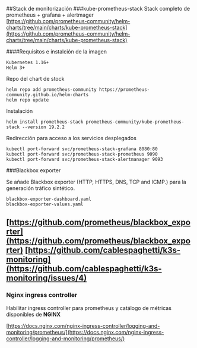 ##Stack de monitorización 
###kube-prometheus-stack
Stack completo de prometheus + grafana + alertmager<br> 
[https://github.com/prometheus-community/helm-charts/tree/main/charts/kube-prometheus-stack](https://github.com/prometheus-community/helm-charts/tree/main/charts/kube-prometheus-stack)

####Requisitos e instalción de la imagen

    Kubernetes 1.16+
    Helm 3+
Repo del chart de stock

    helm repo add prometheus-community https://prometheus-community.github.io/helm-charts
    helm repo update
Instalación

    helm install prometheus-stack prometheus-community/kube-prometheus-stack --version 19.2.2

Redirección para acceso a los servicios desplegados

    kubectl port-forward svc/prometheus-stack-grafana 8080:80
    kubectl port-forward svc/prometheus-stack-prometheus 9090
    kubectl port-forward svc/prometheus-stack-alertmanager 9093
###Blackbox exporter

Se añade Blackbox exporter (HTTP, HTTPS, DNS, TCP and ICMP.) para la generación tráfico sintético.

    blackbox-exporter-dashboard.yaml
    blackbox-exporter-values.yaml

[https://github.com/prometheus/blackbox_exporter](https://github.com/prometheus/blackbox_exporter)
[https://github.com/cablespaghetti/k3s-monitoring](https://github.com/cablespaghetti/k3s-monitoring/issues/4)
----
### Nginx ingress controller
Habilitar ingress controller para prometheus y catálogo de métricas disponibles de **NGINX**

[https://docs.nginx.com/nginx-ingress-controller/logging-and-monitoring/prometheus/](https://docs.nginx.com/nginx-ingress-controller/logging-and-monitoring/prometheus/)